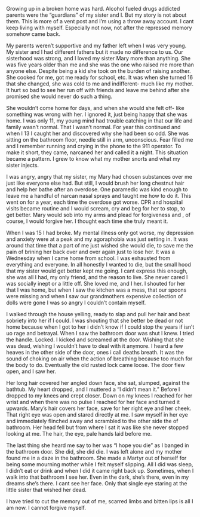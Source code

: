   Growing up in a broken home was hard. Alcohol fueled drugs addicted parents were the “guardians” of my sister and I. But my story is not about them. This is more of a vent post and I’m using a throw away account. I cant keep living with myself. Especially not now, not after the repressed memory somehow came back. 

  My parents weren’t supportive and my father left when I was very young. My sister and I had different fathers but it made no difference to us. Our sisterhood was strong, and I loved my sister Mary more than anything. She was five years older than me and she was the one who raised me more than anyone else. Despite being a kid she took on the burden of raising another. She cooked for me, got me ready for school, etc. It was when she turned 16 that she changed, she was cold to me and indifferent- much like my mother. It hurt so bad to see her run off with friends and leave me behind after she promised she would never do such a thing. 

She wouldn’t come home for days, and when she would she felt off- like something was wrong with her. I ignored it, just being happy that she was home. I was only 11, my young mind had trouble catching in that our life and family wasn’t normal. That I wasn’t normal. For year this continued and when I 13 I caught her and discovered why she had been so odd. She was sitting on the bathroom floor, needle still in arm, unconscious. Fear filled me and I remember running and crying in the phone to the 911 operator. To make it short, they came, narcaned her and called it a night. This situation became a pattern. I grew to know what my mother snorts and what my sister injects. 

I was angry, angry that my sister, my Mary had chosen substances over me just like everyone else had. But still, I would brush her long chestnut hair and help her bathe after an overdose. One paramedic was kind enough to leave me a handful of narcan nasal sprays and taught me how to do it.  This went on for a year, each time the overdose got worse. CPR and hospital visits became routine and I would scream, cry and beg for her to stop, to get better. Mary would sob into my arms and plead for forgiveness and , of course, I would forgive her. I thought each time she truly meant it. 

When I was 15 I had broke. My mental illness only got worse, my depression and anxiety were at a peak and my agoraphobia was just setting in. It was around that time that a part of me just wished she would die, to save me the pain of brining her back over and over again just to lose her. It was a Wednesday when I came home from school. I was exhausted from everything and everyone. In all honestly I wanted to die, but the small hood that my sister would get better kept me going. I cant express this enough, she was all I had, my only friend, and the reason to live. She never cared I was socially inept or a little off. She loved me, and I her. I shouted for her that I was home, but when I saw the kitchen was a mess, that our spoons were missing and when I saw our grandmothers expensive collection of dolls were gone I was so angry I couldn’t contain myself. 

I walked through the house yelling, ready to slap and pull her hair and beat sobriety into her if I could. I was shouting that she better be dead or not home because when I got to her i didn’t know if I could stop the years if isn’t uo rage and betrayal. When I saw the bathroom door was shut I knew. I tried the handle. Locked. I kicked and screamed at the door. Wishing that she was dead, wishing I wouldn’t have to deal with it anymore. I heard a few heaves in the other side of the door, ones i call deaths breath. It was the sound of choking on air when the action of breathing because too much for the body to do. Eventually the old rusted lock came loose. The door flew open, and I saw her. 


Her long hair covered her angled down face, she sat, slumped, against the bathtub. My heart dropped, and I muttered a “I didn’t mean it.” Before I dropped to my knees and crept closer. Down on my knees I reached for her wrist and when there was no pulse I reached for her face and turned it upwards. Mary’s hair covers her face, save for her right eye and her cheek. That right eye was open and stared directly at me. I saw myself in her eye and immediately flinched away and scrambled to the other side the of bathroom. Her head fell but from where I sat it was like she never stopped looking at me. The hair, the eye, pale hands laid before me. 

The last thing she heard me say to her was “I hope you die” as I banged in the bathroom door. She did, she did die. I was left alone and my mother found me in a daze in the bathroom. She made a Martyr out of herself for being some mourning mother while I felt myself slipping. All I did was sleep, I didn’t eat or drink and when I did it came right back up. Sometimes, when I walk into that bathroom I see her. Even in the dark, she’s there, even in my dreams she’s there. I cant see her face. Only that single eye staring at the little sister that wished her dead. 


I have tried to cut the memory out of me, scarred limbs and bitten lips is all I am now. I cannot forgive myself.